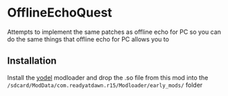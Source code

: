 # OfflineEchoQuest

Attempts to implement the same patches as offline echo for PC so you can do the same things that offline echo for PC allows you to

## Installation

Install the [yodel](https://github.com/RedBrumbler/Yodel) modloader and drop the .so file from this mod into the `/sdcard/ModData/com.readyatdawn.r15/Modloader/early_mods/` folder
